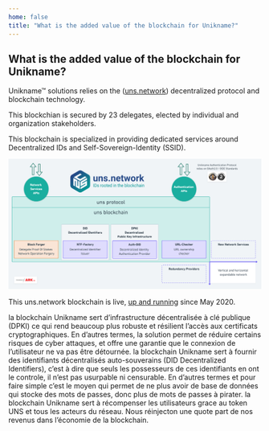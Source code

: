 ```yaml
---
home: false
title: "What is the added value of the blockchain for Unikname?"
---
```


## What is the added value of the blockchain for Unikname?

Unikname&trade; solutions relies on the ([uns.network](https://www.uns.network/)) decentralized protocol and blockchain technology.

This blockchian is secured by 23 delegates, elected by individual and organization stakeholders. 

This blockchain is specialized in providing dedicated services around Decentralized IDs and Self-Sovereign-Identity (SSID).

![what-is-unikname-blockchain](./what-is-unikname_blockchain.png)

This uns.network blockchain is live, [up and running](https://explorer.uns.network/network-monitor) since May 2020. 





la blockchain Unikname sert d’infrastructure décentralisée à clé publique (DPKI) ce qui rend beaucoup plus robuste et résilient l’accès aux certificats cryptographiques. En d’autres termes, la solution permet de réduire certains risques de cyber attaques, et offre une garantie que le connexion de l’utilisateur ne va pas être détournée.
la blockchain Unikname sert à fournir des identifiants décentralisés auto-souverains (DID Decentralized Identifiers), c’est à dire que seuls les possesseurs de ces identifiants en ont le controle, il n’est pas usurpable ni censurable. En d’autres termes et pour faire simple c’est le moyen qui permet de ne plus avoir de base de données qui stocke des mots de passes, donc plus de mots de passes à pirater.
la blockchain Unikname sert à récompenser les utilisateurs grace au token UNS et tous les acteurs du réseau. Nous réinjecton une quote part de nos revenus dans l’économie de la blockchain.

